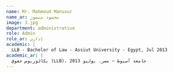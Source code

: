 ```yaml
---
name: Mr. Mahmoud Mansour
name_ar: محمود منصور
image: 3.jpg
department: administrative
role: Admin
role_ar: إداري
academic: |
  LLB - Bachelor of Law - Assiut University - Egypt, Jul 2013
academic_ar: |
  بكالوريوس حقوق (LLB)، جامعة أسيوط – مصر، يوليو 2013
---
```

